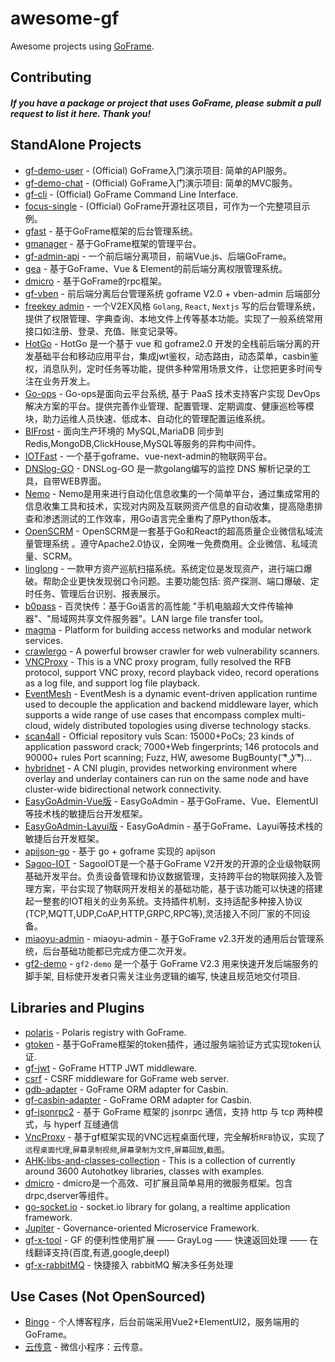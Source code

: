# awesome-gf

Awesome projects using [GoFrame](https://github.com/gogf/gf).

## Contributing

#### *If you have a package or project that uses GoFrame, please submit a pull request to list it here. Thank you!*

## StandAlone Projects

- [gf-demo-user](https://github.com/gogf/gf-demo-user) - (Official) GoFrame入门演示项目: 简单的API服务。
- [gf-demo-chat](https://github.com/gogf/gf-demo-chat) - (Official) GoFrame入门演示项目: 简单的MVC服务。
- [gf-cli](https://github.com/gogf/gf/tree/master/cmd/gf) - (Official) GoFrame Command Line Interface.
- [focus-single](https://github.com/gogf/focus-single) - (Official) GoFrame开源社区项目，可作为一个完整项目示例。
- [gfast](https://github.com/tiger1103/gfast) - 基于GoFrame框架的后台管理系统。
- [gmanager](https://github.com/goflyfox/gmanager) - 基于GoFrame框架的管理平台。
- [gf-admin-api](https://github.com/jangworn/gf-admin-api) - 一个前后端分离项目，前端Vue.js、后端GoFrame。
- [gea](https://github.com/1307super/gea) - 基于GoFrame、Vue & Element的前后端分离权限管理系统。
- [dmicro](https://github.com/osgochina/dmicro) - 基于GoFrame的rpc框架。
- [gf-vben](https://github.com/vbenjs/gf-vben) - 前后端分离后台管理系统 goframe V2.0 + vben-admin 后端部分
- [freekey admin](https://github.com/1211ciel/ciel-admin) - 一个V2EX风格 `Golang`, `React`, `Nextjs` 写的后台管理系统，提供了权限管理、字典查询、本地文件上传等基本功能。实现了一般系统常用接口如注册、登录、充值、账变记录等。
- [HotGo](https://github.com/bufanyun/hotgo) - HotGo 是一个基于 vue 和 goframe2.0 开发的全栈前后端分离的开发基础平台和移动应用平台，集成jwt鉴权，动态路由，动态菜单，casbin鉴权，消息队列，定时任务等功能，提供多种常用场景文件，让您把更多时间专注在业务开发上。
- [Go-ops](https://github.com/i4de/go-ops) - Go-ops是面向云平台系统, 基于 PaaS 技术支持客户实现 DevOps 解决方案的平台。提供完善作业管理、配置管理、定期调度、健康巡检等模块，助力运维人员快速、低成本、自动化的管理配置运维系统。
- [BIFrost](https://github.com/brokercap/Bifrost) - 面向生产环境的 MySQL,MariaDB 同步到Redis,MongoDB,ClickHouse,MySQL等服务的异构中间件。
- [IOTFast](https://github.com/xiaodingding/iotfast) - 一个基于goframe、vue-next-admin的物联网平台。
- [DNSlog-GO](https://github.com/lanyi1998/DNSlog-GO) - DNSLog-GO 是一款golang编写的监控 DNS 解析记录的工具，自带WEB界面。
- [Nemo](https://github.com/hanc00l/nemo_go) - Nemo是用来进行自动化信息收集的一个简单平台，通过集成常用的信息收集工具和技术，实现对内网及互联网资产信息的自动收集，提高隐患排查和渗透测试的工作效率，用Go语言完全重构了原Python版本。
- [OpenSCRM](https://github.com/openscrm/api-server) - OpenSCRM是一套基于Go和React的超高质量企业微信私域流量管理系统 。遵守Apache2.0协议，全网唯一免费商用。企业微信、私域流量、SCRM。
- [linglong](https://github.com/awake1t/linglong) - 一款甲方资产巡航扫描系统。系统定位是发现资产，进行端口爆破。帮助企业更快发现弱口令问题。主要功能包括: 资产探测、端口爆破、定时任务、管理后台识别、报表展示。
- [b0pass](https://github.com/bitepeng/b0pass) - 百灵快传：基于Go语言的高性能 "手机电脑超大文件传输神器"、"局域网共享文件服务器"。LAN large file transfer tool。
- [magma](https://github.com/magma/magma) - Platform for building access networks and modular network services.
- [crawlergo](https://github.com/Qianlitp/crawlergo) - A powerful browser crawler for web vulnerability scanners.
- [VNCProxy](https://github.com/vprix/vncproxy) - This is a VNC proxy program, fully resolved the RFB protocol, support VNC proxy, record playback video, record operations as a log file, and support log file playback.
- [EventMesh](https://github.com/apache/incubator-eventmesh) - EventMesh is a dynamic event-driven application runtime used to decouple the application and backend middleware layer, which supports a wide range of use cases that encompass complex multi-cloud, widely distributed topologies using diverse technology stacks.
- [scan4all](https://github.com/hktalent/scan4all) - Official repository vuls Scan: 15000+PoCs; 23 kinds of application password crack; 7000+Web fingerprints; 146 protocols and 90000+ rules Port scanning; Fuzz, HW, awesome BugBounty( ͡° ͜ʖ ͡°)...
- [hybridnet](https://github.com/alibaba/hybridnet) - A CNI plugin, provides networking environment where overlay and underlay containers can run on the same node and have cluster-wide bidirectional network connectivity.
- [EasyGoAdmin-Vue版](https://gitee.com/easygoadmin/EasyGoAdmin_GoFrame_EleVue) - EasyGoAdmin - 基于GoFrame、Vue、ElementUI等技术栈的敏捷后台开发框架。
- [EasyGoAdmin-Layui版](https://gitee.com/easygoadmin/EasyGoAdmin_GoFrame_Layui) - EasyGoAdmin - 基于GoFrame、Layui等技术栈的敏捷后台开发框架。
- [apijson-go](https://github.com/glennliao/apijson-go) - 基于 go + goframe 实现的 apijson
- [Sagoo-IOT](https://github.com/sagoo-cloud/sagooiot) - SagooIOT是一个基于GoFrame V2开发的开源的企业级物联网基础开发平台。负责设备管理和协议数据管理，支持跨平台的物联网接入及管理方案，平台实现了物联网开发相关的基础功能，基于该功能可以快速的搭建起一整套的IOT相关的业务系统。支持插件机制，支持适配多种接入协议(TCP,MQTT,UDP,CoAP,HTTP,GRPC,RPC等),灵活接入不同厂家的不同设备。
- [miaoyu-admin](https://gitee.com/licxpro/miaoyu) - miaoyu-admin - 基于GoFrame v2.3开发的通用后台管理系统，后台基础功能都已完成方便二次开发。
- [gf2-demo](https://github.com/windvalley/gf2-demo) - `gf2-demo` 是一个基于 GoFrame V2.3 用来快速开发后端服务的脚手架, 目标使开发者只需关注业务逻辑的编写, 快速且规范地交付项目.

## Libraries and Plugins

- [polaris](https://github.com/gogf/gf/tree/master/contrib/registry/polaris) - Polaris registry with GoFrame.
- [gtoken](https://github.com/goflyfox/gtoken) - 基于GoFrame框架的token插件，通过服务端验证方式实现token认证.
- [gf-jwt](https://github.com/gogf/gf-jwt) - GoFrame HTTP JWT middleware.
- [csrf](https://github.com/gogf/csrf) - CSRF middleware for GoFrame web server.
- [gdb-adapter](https://github.com/vance-liu/gdb-adapter) - GoFrame ORM adapter for Casbin.
- [gf-casbin-adapter](https://github.com/hailaz/gf-casbin-adapter) - GoFrame ORM adapter for Casbin.
- [gf-jsonrpc2](https://github.com/zhouyaozhouyao/goframe-jsonrpc) - 基于 GoFrame 框架的 jsonrpc 通信，支持 http 与 tcp 两种模式，与 hyperf 互缝通信
- [VncProxy](https://github.com/vprix/vncproxy) - 基于gf框架实现的VNC远程桌面代理，完全解析`RFB`协议，实现了`远程桌面代理`,`屏幕录制视频`,`屏幕录制为文件`,`屏幕回放`,`截图`。
- [AHK-libs-and-classes-collection](https://github.com/Ixiko/AHK-libs-and-classes-collection) - This is a collection of currently around 3600 Autohotkey libraries, classes with examples.
- [dmicro](https://github.com/osgochina/dmicro) - dmicro是一个高效、可扩展且简单易用的微服务框架。包含drpc,dserver等组件。
- [go-socket.io](https://github.com/googollee/go-socket.io) - socket.io library for golang, a realtime application framework.
- [Jupiter](https://github.com/douyu/jupiter) - Governance-oriented Microservice Framework.
- [gf-x-tool](https://github.com/xgd16/gf-x-tool) - GF 的便利性使用扩展 —— GrayLog —— 快速返回处理 —— 在线翻译支持(百度,有道,google,deepl)
- [gf-x-rabbitMQ](https://github.com/xgd16/gf-x-rabbitMQ) - 快捷接入 rabbitMQ 解决多任务处理

## Use Cases (Not OpenSourced)

- [Bingo](https://www.liming.me) - 个人博客程序，后台前端采用Vue2+ElementUI2，服务端用的GoFrame。
- [云传意](https://homeapp.top/) - 微信小程序：云传意。

